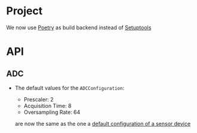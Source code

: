 # Project

We now use [Poetry](https://python-poetry.org) as build backend instead of [Setuptools](https://setuptools.pypa.io)

# API

## ADC

- The default values for the `ADCConfiguration`:
  - Prescaler: 2
  - Acquisition Time: 8
  - Oversampling Rate: 64

  are now the same as the one a [default configuration of a sensor device](https://mytoolit.github.io/Documentation/#setting-at-reset)
